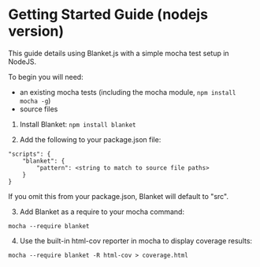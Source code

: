 # Getting Started Guide (nodejs version)

This guide details using Blanket.js with a simple mocha test setup in NodeJS.

To begin you will need:  
* an existing mocha tests (including the mocha module, `npm install mocha -g`)
* source files

1. Install Blanket: `npm install blanket`

2. Add the following to your package.json file:

```
"scripts": {
    "blanket": {
        "pattern": <string to match to source file paths>
    }
}
```

If you omit this from your package.json, Blanket will default to "src".

3. Add Blanket as a require to your mocha command:

```mocha --require blanket```

4. Use the built-in html-cov reporter in mocha to display coverage results:

```mocha --require blanket -R html-cov > coverage.html```

